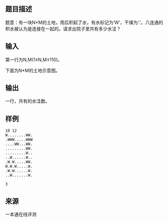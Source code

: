 ## 题目描述

题意：有一块N×M的土地，雨后积起了水，有水标记为‘W’，干燥为‘.’。八连通的积水被认为是连接在一起的。请求出院子里共有多少水洼？

## 输入

第一行为N,M(1≤N,M≤110)。

下面为N\*M的土地示意图。

## 输出

一行，共有的水洼数。

## 样例

```input1
10 12
W........WW.
.WWW.....WWW
....WW...WW.
.........WW.
.........W..
..W......W..
.W.W.....WW.
W.W.W.....W.
.W.W......W.
..W.......W.
```

```output1
3
```


 ## 来源

 一本通在线评测 